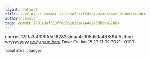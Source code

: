 ```yaml
---
layout: default
title: 2021-01-15-commit-1701a3af318ffdd36282daeaa4e905db9a467884
author: commit
tags: commit 1701a3af318ffdd36282daeaa4e905db9a467884
---
```


commit 1701a3af318ffdd36282daeaa4e905db9a467884
Author: wryyyyyyyy <no@spam.here>
Date:   Fri Jan 15 23:11:09 2021 +0100

    templates changed
